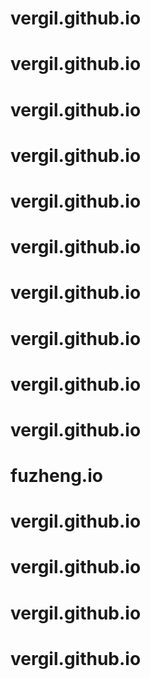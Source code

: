 # vergil.github.io
# vergil.github.io
# vergil.github.io
# vergil.github.io
# vergil.github.io
# vergil.github.io
# vergil.github.io
# vergil.github.io
# vergil.github.io
# vergil.github.io
# fuzheng.io
# vergil.github.io
# vergil.github.io
# vergil.github.io
# vergil.github.io
